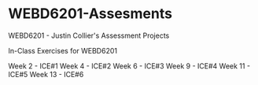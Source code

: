 # WEBD6201-Assesments
WEBD6201 - Justin Collier's Assessment Projects

In-Class Exercises for WEBD6201

Week 2 - ICE#1
Week 4 - ICE#2
Week 6 - ICE#3
Week 9 - ICE#4
Week 11 - ICE#5
Week 13 - ICE#6